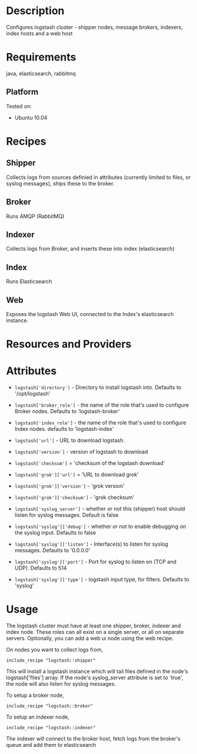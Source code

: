 Description
===========

Configures logstash cluster - shipper nodes, message brokers, indexers, index hosts and a web host

Requirements
============

java, elasticsearch, rabbitmq


Platform
--------

Tested on:

* Ubuntu 10.04


Recipes
========

Shipper
-------

Collects logs from sources definied in attributes (currently limited to files, or syslog messages), ships these to the broker.

Broker
-------
Runs AMQP (RabbitMQ)

Indexer
-------
Collects logs from Broker, and inserts these into index (elasticsearch)

Index
-----
Runs Elasticsearch


Web
----
Exposes the logstash Web UI, connected to the Index's elasticsearch instance.



Resources and Providers
=======================


Attributes
==========



* `logstash['directory']` - Directory to install logstash into. Defaults to '/opt/logstash'
* `logstash['broker_role']` - the name of the role that's used to configure Broker nodes. Defaults to 'logstash-broker'
* `logstash['index_role']` - the name of the role that's used to configure Index nodes. defaults to 'logstash-index'
* `logstash['url']` - URL to download logstash. 
* `logstash['version']` - version of logstash to download
* `logstash['checksum']` = 'checksum of the logstash download'

* `logstash['grok']['url']` = 'URL to download grok'
* `logstash['grok']['version']` - 'grok version'
* `logstash['grok']['checksum']` - 'grok checksum'

* `logstash['syslog_server']` - whether or not this (shipper) host should listen for syslog messages. Default is false
* `logstash['syslog']['debug']` - whether or not to enable debugging on the syslog input. Defaults to false
* `logstash['syslog']['listen']` - Interface(s) to listen for syslog messages. Defaults to '0.0.0.0'
* `logstash['syslog']['port']` - Port for syslog to listen on (TCP and UDP). Defaults to 514 
* `logstash['syslog']['type']` - logstash input type, for filters. Defaults to 'syslog'


Usage
=====

The logstash cluster must have at least one shipper, broker, indexer and index node. These roles can all exist on a single server, or all on separate servers. Optionally, you can add a web ui node using the web recipe.

On nodes you want to collect logs from,

    include_recipe "logstash::shipper"

This will install a logstash instance which will tail files defined in the node's logstash['files'] array. If the node's syslog_server attribute is set to 'true', the node will also listen for syslog messages.

To setup a broker node,

    include_recipe "logstash::broker"

To setup an indexer node,

    include_recipe "logstash::indexer"

The indexer will connect to the broker host, fetch logs from the broker's queue and add them to elasticsearch



